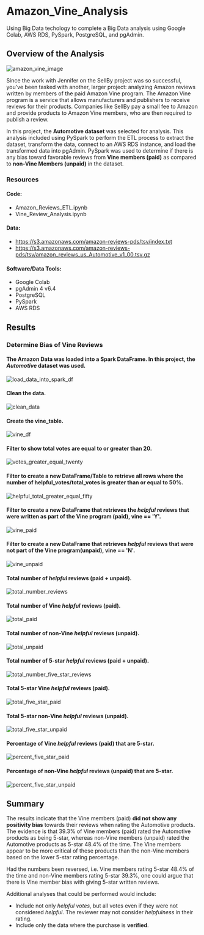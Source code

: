 # Amazon_Vine_Analysis
Using Big Data techology to complete a Big Data analysis using Google Colab, AWS RDS, PySpark, PostgreSQL, and pgAdmin.

## Overview of the Analysis
![amazon_vine_image](https://user-images.githubusercontent.com/94148420/162590757-c6b5e1e7-e145-4bfe-ab97-1346d37b4fe1.jpg)

Since the work with Jennifer on the SellBy project was so successful, you’ve been tasked with another, larger project: analyzing Amazon reviews written by members of the paid Amazon Vine program. The Amazon Vine program is a service that allows manufacturers and publishers to receive reviews for their products. Companies like SellBy pay a small fee to Amazon and provide products to Amazon Vine members, who are then required to publish a review.

In this project, the **Automotive dataset** was selected for analysis. This analysis included using PySpark to perform the ETL process to extract the dataset, transform the data, connect to an AWS RDS instance, and load the transformed data into pgAdmin. PySpark was used to determine if there is any bias toward favorable reviews from **Vine members (paid)** as compared to **non-Vine Members (unpaid)** in the dataset.

### Resources
#### Code:
* Amazon_Reviews_ETL.ipynb
* Vine_Review_Analysis.ipynb

#### Data:
* https://s3.amazonaws.com/amazon-reviews-pds/tsv/index.txt
* https://s3.amazonaws.com/amazon-reviews-pds/tsv/amazon_reviews_us_Automotive_v1_00.tsv.gz

#### Software/Data Tools:
* Google Colab
* pgAdmin 4 v6.4
* PostgreSQL
* PySpark
* AWS RDS


## Results
### Determine Bias of Vine Reviews

#### The Amazon Data was loaded into a Spark DataFrame.  In this project, the *Automotive* dataset was used.
![load_data_into_spark_df](https://user-images.githubusercontent.com/94148420/162591789-8375000a-e512-47b6-9159-86c5ccf29359.PNG)


#### Clean the data.
![clean_data](https://user-images.githubusercontent.com/94148420/162591828-0d777c48-9cea-4930-a437-33918b3eb691.PNG)


#### Create the vine_table.
![vine_df](https://user-images.githubusercontent.com/94148420/162591863-d4fd598e-4c91-48e6-9bb4-55efce2679a0.PNG)


#### Filter to show total votes are equal to or greater than 20.
![votes_greater_equal_twenty](https://user-images.githubusercontent.com/94148420/162591912-5ac5a152-0f2a-43e3-9e2b-dccce8e7518a.PNG)


#### Filter to create a new DataFrame/Table to retrieve all rows where the number of helpful_votes/total_votes is greater than or equal to 50%.
![helpful_total_greater_equal_fifty](https://user-images.githubusercontent.com/94148420/162591986-5b644e99-9e5a-4315-92c6-90bfaf39f7ba.PNG)


#### Filter to create a new DataFrame that retrieves the *helpful* reviews that were written as part of the Vine program (paid), vine == 'Y'.
![vine_paid](https://user-images.githubusercontent.com/94148420/162592058-2fe70ff2-4ab0-4aab-b930-b58f1147dd4b.PNG)


#### Filter to create a new DataFrame that retrieves *helpful* reviews that were not part of the Vine program(unpaid), vine == 'N'.
![vine_unpaid](https://user-images.githubusercontent.com/94148420/162592105-80792585-7980-4861-99f6-bdc864e3afd6.PNG)


#### Total number of *helpful* reviews (paid + unpaid).
![total_number_reviews](https://user-images.githubusercontent.com/94148420/162592165-2c7c3227-5235-462d-a7a5-e12461e7d465.PNG)


#### Total number of Vine *helpful* reviews (paid).
![total_paid](https://user-images.githubusercontent.com/94148420/162592214-fd38a131-3344-42fa-bbb2-0324b5475676.PNG)


#### Total number of non-Vine *helpful* reviews (unpaid).
![total_unpaid](https://user-images.githubusercontent.com/94148420/162592249-bc504f8d-bad2-4f61-a266-935d52b81b2c.PNG)


#### Total number of 5-star *helpful* reviews (paid + unpaid).
![total_number_five_star_reviews](https://user-images.githubusercontent.com/94148420/162592644-7d05460c-5fc1-41c8-a97c-e733eb4fa448.PNG)


#### Total 5-star Vine *helpful* reviews (paid).
![total_five_star_paid](https://user-images.githubusercontent.com/94148420/162592304-a27c5614-ef09-4d13-ac0c-2ed330ecee48.PNG)


#### Total 5-star non-Vine *helpful* reviews (unpaid).
![total_five_star_unpaid](https://user-images.githubusercontent.com/94148420/162592357-74203d5a-6ea7-4cc9-a587-1397ed970a26.PNG)


#### Percentage of Vine *helpful* reviews (paid) that are 5-star.
![percent_five_star_paid](https://user-images.githubusercontent.com/94148420/162592390-1dd1d142-0b3a-49c4-94dc-40128a6ab44f.PNG)


#### Percentage of non-Vine *helpful* reviews (unpaid) that are 5-star.
![percent_five_star_unpaid](https://user-images.githubusercontent.com/94148420/162592413-00e855d0-1928-4afe-ac15-c8c78083f320.PNG)


## Summary
The results indicate that the Vine members (paid) **did not show any positivity bias** towards their reviews when rating the Automotive products.  The evidence is that  39.3% of Vine members (paid) rated the Automotive products as being 5-star, whereas non-Vine members (unpaid) rated the Automotive products as 5-star 48.4% of the time.  The Vine members appear to be more critical of these products than the non-Vine members based on the lower 5-star rating percentage.

Had the numbers been reversed, i.e. Vine members rating 5-star 48.4% of the time and non-Vine members rating 5-star 39.3%, one could argue that there is Vine member bias with giving 5-star written reviews.

Additional analyses that could be performed would include:
* Include not only *helpful votes*, but all votes even if they were not considered *helpful*.  The reviewer may not consider *helpfulness* in their rating.
* Include only the data where the purchase is **verified**.
